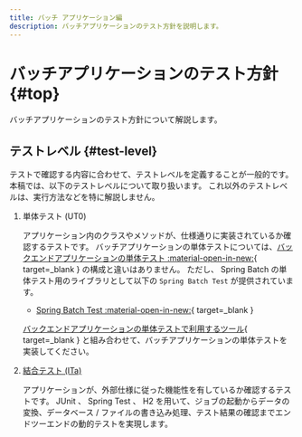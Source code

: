 ```yaml
---
title: バッチ アプリケーション編
description: バッチアプリケーションのテスト方針を説明します。
---
```


# バッチアプリケーションのテスト方針 {#top}

バッチアプリケーションのテスト方針について解説します。

## テストレベル {#test-level}

テストで確認する内容に合わせて、テストレベルを定義することが一般的です。
本稿では、以下のテストレベルについて取り扱います。
これ以外のテストレベルは、実行方法などを特に解説しません。

1. 単体テスト (UT0)

    アプリケーション内のクラスやメソッドが、仕様通りに実装されているか確認するテストです。
    バッチアプリケーションの単体テストについては、[バックエンドアプリケーションの単体テスト :material-open-in-new:](../../client-side-rendering/test/backend-application/unit-test.md){ target=_blank } の構成と違いはありません。
    ただし、 Spring Batch の単体テスト用のライブラリとして以下の `Spring Batch Test` が提供されています。

    - [Spring Batch Test :material-open-in-new:](https://spring.pleiades.io/spring-batch/reference/){ target=_blank }
  
    [バックエンドアプリケーションの単体テストで利用するツール](../../client-side-rendering/test/backend-application/unit-test.md#ut0-dynamic-testing-tools){ target=_blank } と組み合わせて、バッチアプリケーションの単体テストを実装してください。

1. [結合テスト (ITa)](./integration-test.md)

    アプリケーションが、外部仕様に従った機能性を有しているか確認するテストです。
    JUnit 、 Spring Test 、 H2 を用いて、ジョブの起動からデータの変換、データベース / ファイルの書き込み処理、テスト結果の確認までエンドツーエンドの動的テストを実現します。

